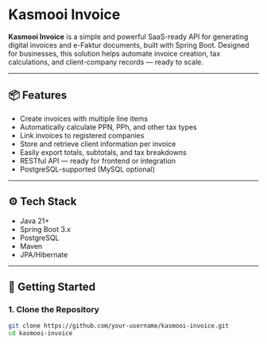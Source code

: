 # Kasmooi Invoice

**Kasmooi Invoice** is a simple and powerful SaaS-ready API for generating 
digital invoices and e-Faktur documents, built with Spring Boot. 
Designed for businesses, 
this solution helps automate invoice creation,
tax calculations, and client-company records — ready to scale.

---

## 📦 Features

- Create invoices with multiple line items
- Automatically calculate PPN, PPh, and other tax types
- Link invoices to registered companies
- Store and retrieve client information per invoice
- Easily export totals, subtotals, and tax breakdowns
- RESTful API — ready for frontend or integration
- PostgreSQL-supported (MySQL optional)

---

## ⚙️ Tech Stack

- Java 21+
- Spring Boot 3.x
- PostgreSQL
- Maven
- JPA/Hibernate

---

## 🚀 Getting Started

### 1. Clone the Repository

```bash
git clone https://github.com/your-username/kasmooi-invoice.git
cd kasmooi-invoice
